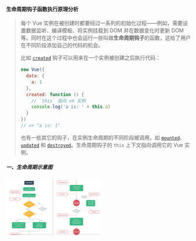 #### 生命周期钩子函数执行原理分析

> 每个 Vue 实例在被创建时都要经过一系列的初始化过程——例如，需要设置数据监听、编译模板、将实例挂载到 DOM 并在数据变化时更新 DOM 等。同时在这个过程中也会运行一些叫做**生命周期钩子**的函数，这给了用户在不同阶段添加自己的代码的机会。
>
> 比如 [`created`](https://cn.vuejs.org/v2/api/#created) 钩子可以用来在一个实例被创建之后执行代码：
>
> ```js
> new Vue({
>   data: {
>     a: 1
>   },
>   created: function () {
>     // `this` 指向 vm 实例
>     console.log('a is: ' + this.a)
>   }
> })
> // => "a is: 1"
> ```
>
> 也有一些其它的钩子，在实例生命周期的不同阶段被调用，如 [`mounted`](https://cn.vuejs.org/v2/api/#mounted)、[`updated`](https://cn.vuejs.org/v2/api/#updated) 和 [`destroyed`](https://cn.vuejs.org/v2/api/#destroyed)。生命周期钩子的 `this` 上下文指向调用它的 Vue 实例。

##### 一、生命周期示意图

<img src="生命周期钩子函数执行原理分析.assets/image-20220412154825434.png" alt="image-20220412154825434" style="zoom: 25%;" align="left"/>